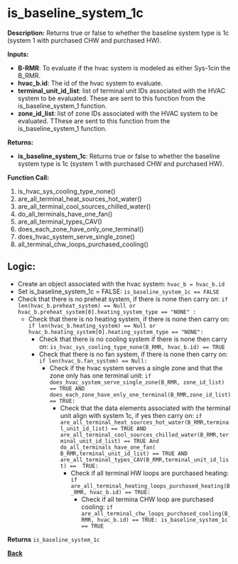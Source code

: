 # is_baseline_system_1c  

**Description:** Returns true or false to whether the baseline system type is 1c (system 1 with purchased CHW and purchased HW).  

**Inputs:**  
- **B-RMR**: To evaluate if the hvac system is modeled as either Sys-1cin the B_RMR.   
- **hvac_b.id**: The id of the hvac system to evaluate.  
- **terminal_unit_id_list**: list of terminal unit IDs associated with the HVAC system to be evaluated. These are sent to this function from the is_baseline_system_1 function.
- **zone_id_list**: list of zone IDs associated with the HVAC system to be evaluated. TThese are sent to this function from the is_baseline_system_1 function.

**Returns:**  
- **is_baseline_system_1c**: Returns true or false to whether the baseline system type is 1c (system 1 with purchased CHW and purchased HW).
 
**Function Call:** 
1. is_hvac_sys_cooling_type_none()
2. are_all_terminal_heat_sources_hot_water()  
3. are_all_terminal_cool_sources_chilled_water() 
4. do_all_terminals_have_one_fan()    
6. are_all_terminal_types_CAV()
7. does_each_zone_have_only_one_terminal()    
8. does_hvac_system_serve_single_zone()  
9. all_terminal_chw_loops_purchased_cooling()
 
## Logic:    
- Create an object associated with the hvac system: `hvac_b = hvac_b.id`  
- Set is_baseline_system_1c = FALSE: `is_baseline_system_1c == FALSE`    
- Check that there is no preheat system, if there is none then carry on: `if len(hvac_b.preheat_system) == Null or hvac_b.preheat_system[0].heating_system_type == "NONE" :`    
    - Check that there is no heating system, if there is none then carry on: `if len(hvac_b.heating_system) == Null or hvac_b.heating_system[0].heating_system_type == "NONE":`     
        - Check that there is no cooling system if there is none then carry on: `is_hvac_sys_cooling_type_none(B_RMR, hvac_b.id) == TRUE`  
        - Check that there is no fan system, if there is none then carry on: `if len(hvac_b.fan_system) == Null:`     
            - Check if the hvac system serves a single zone and that the zone only has one terminal unit: `if does_hvac_system_serve_single_zone(B_RMR, zone_id_list) == TRUE AND does_each_zone_have_only_one_terminal(B_RMR,zone_id_list) == TRUE:`  
                - Check that the data elements associated with the terminal unit align with system 1c, if yes then carry on: `if are_all_terminal_heat_sources_hot_water(B_RMR,terminal_unit_id_list) == TRUE AND are_all_terminal_cool_sources_chilled_water(B_RMR,terminal_unit_id_list) == TRUE And do_all_terminals_have_one_fan( B_RMR,terminal_unit_id_list) == TRUE AND  are_all_terminal_types_CAV(B_RMR,terminal_unit_id_list) ==  TRUE:`        
                    - Check if all terminal HW loops are purchased heating: `if are_all_terminal_heating_loops_purchased_heating(B_RMR, hvac_b.id) == TRUE:`  
                        - Check if all termina CHW loop are purchased cooling: `if are_all_terminal_chw_loops_purchased_cooling(B_RMR, hvac_b.id) == TRUE: is_baseline_system_1c == TRUE`  

**Returns** `is_baseline_system_1c`  



**[Back](../_toc.md)**